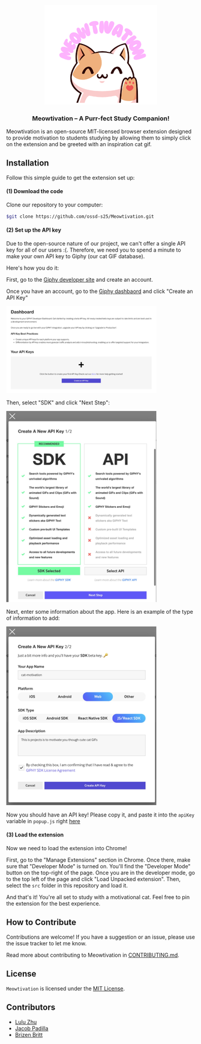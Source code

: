 <p align="center">
    <img src="https://github.com/ossd-s25/Meowtivation/blob/d2aecd3628c686cbd4d5eaef45ec0919a965f5ea/logos/Meowtivation.png" width="300px">
</p>
<h3 align="center">Meowtivation – A Purr-fect Study Companion!</h3>

Meowtivation is an open-source MIT-licensed browser extension designed to provide motivation to students studying by allowing them to simply click on the extension and be greeted with an inspiration cat gif.

## Installation

Follow this simple guide to get the extension set up:

#### (1) Download the code

Clone our repository to your computer:
```bash
$git clone https://github.com/ossd-s25/Meowtivation.git
```

#### (2) Set up the API key

Due to the open-source nature of our project, we can't offer a single API key for all of our users :(.
Therefore, we need you to spend a minute to make your own API key to Giphy (our cat GIF database).

Here's how you do it:

First, go to the [Giphy developer site](https://developers.giphy.com) and create an account.

Once you have an account, go to the [Giphy dashbaord](https://developers.giphy.com/dashboard/) and click "Create an API Key"

<img src="https://github.com/ossd-s25/Meowtivation/blob/47968628b14dc2b867381092d86db258f66483d0/documentation/giphy_dashboard.jpg" width="400px">

Then, select "SDK" and click "Next Step":

<img src="https://github.com/ossd-s25/Meowtivation/blob/47968628b14dc2b867381092d86db258f66483d0/documentation/giphy_select_sdk.jpg" width="400px">

Next, enter some information about the app. Here is an example of the type of information to add:

<img src="https://github.com/ossd-s25/Meowtivation/blob/47968628b14dc2b867381092d86db258f66483d0/documentation/giphy_api_key_settings.jpg" width="400px">

Now you should have an API key! Please copy it, and paste it into the `apiKey` variable in `popup.js` right [here](https://github.com/ossd-s25/Meowtivation/blob/47968628b14dc2b867381092d86db258f66483d0/src/popup.js#L1C16-L1C18)





#### (3) Load the extension

Now we need to load the extension into Chrome!

First, go to the "Manage Extensions" section in Chrome. Once there, make sure that "Developer Mode" is turned on. You'll
find the "Developer Mode" button on the top-right of the page. Once you are in the developer mode, go to the top left of
the page and click "Load Unpacked extension". Then, select the `src` folder in this repository and load it.

And that's it! You're all set to study with a motivational cat. Feel free to pin the extension for the best experience.

## How to Contribute

Contributions are welcome! If you have a suggestion or an issue, please use the issue tracker to let me know.

Read more about contributing to Meowtivation in [CONTRIBUTING.md](https://github.com/ossd-s25/Meowtivation/CONTRIBUTING.md).

## License

`Meowtivation` is licensed under the [MIT License](/LICENSE).

## Contributors
- [Lulu Zhu](https://github.com/LuluZhuu)
- [Jacob Padilla](https://github.com/jpjacobpadilla)
- [Brizen Britt](https://github.com/briz123)


